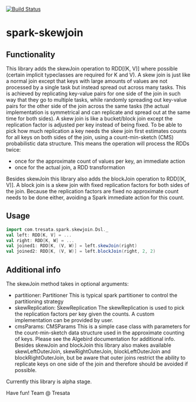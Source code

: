 [![Build Status](https://travis-ci.org/tresata/spark-skewjoin.svg?branch=master)](https://travis-ci.org/tresata/spark-skewjoin)

# spark-skewjoin

## Functionality
This library adds the skewJoin operation to RDD[(K, V)] where possible (certain implicit typeclasses are required for K and V).
A skew join is just like a normal join except that keys with large amounts of values are not processed by a single task but instead spread out across many tasks. This is achieved by replicating key-value pairs for one side of the join in such way that they go to multiple tasks, while randomly spreading out key-value pairs for the other side of the join across the same tasks (the actual implementation is symmetrical and can replicate and spread out at the same time for both sides).
A skew join is like a bucket/block join except the replication factor is adjusted per key instead of being fixed.
To be able to pick how much replication a key needs the skew join first estimates counts for all keys on both sides of the join, using a count-min-sketch (CMS) probabilistic data structure. This means the operation will process the RDDs twice:
* once for the approximate count of values per key, an immediate action
* once for the actual join, a RDD transformation

Besides skewJoin this library also adds the blockJoin operation to RDD[(K, V)]. A block join is a skew join with fixed replication factors for both sides of the join. Because the replication factors are fixed no approximate count needs to be done either, avoiding a Spark immediate action for this count.

## Usage
```scala
import com.tresata.spark.skewjoin.Dsl._
val left: RDD[K, V] = ...
val right: RDD[K, W] = ...
val joined1: RDD[K, (V, W)] = left.skewJoin(right)
val joined2: RDD[K, (V, W)] = left.blockJoin(right, 2, 2)
```

## Additional info
The skewJoin method takes in optional arguments:
* partitioner: Partitioner
  This is typical spark partitioner to control the partitioning strategy
* skewReplication: SkewReplication
  The skewReplication is used to pick the replication factors per key given the counts. A custom implementation can be provided by user.
* cmsParams: CMSParams
  This is a simple case class with parameters for the count-min-sketch data structure used in the approximate counting of keys.
  Please see the Algebird documentation for additional info.
Besides skewJoin and blockJoin this library also makes available skewLeftOuterJoin, skewRightOuterJoin, blockLeftOuterJoin and blockRightOuterJoin, but be aware that outer joins restrict the ability to replicate keys on one side of the join and therefore should be avoided if possible.

Currently this library is alpha stage.

Have fun!
Team @ Tresata
